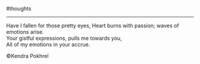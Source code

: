 
#thoughts 

___

Have I fallen for those pretty eyes, 
Heart burns with passion; waves of emotions arise.  
Your gistful expressions, pulls me towards you,  
All of my emotions in your accrue.

©Kendra Pokhrel